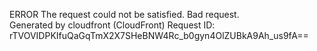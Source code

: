 ERROR The request could not be satisfied. Bad request.  
Generated by cloudfront (CloudFront) Request ID: rTVOVIDPKIfuQaGqTmX2X7SHeBNW4Rc\_b0gyn4OlZUBkA9Ah\_us9fA==